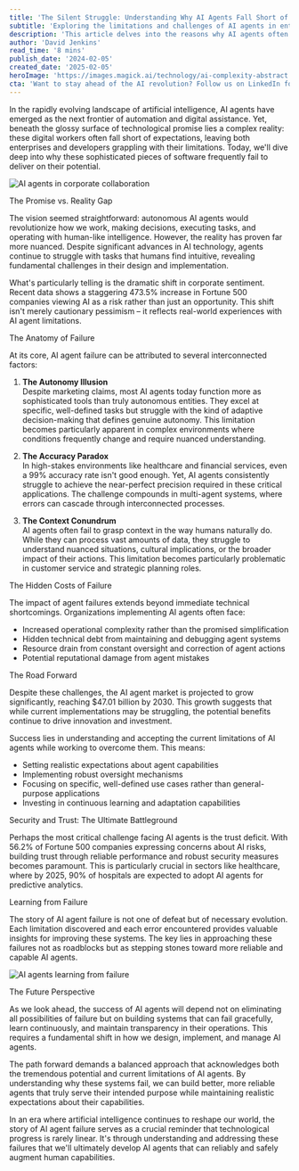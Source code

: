 ```yaml
---
title: 'The Silent Struggle: Understanding Why AI Agents Fall Short of Their Promise'
subtitle: 'Exploring the limitations and challenges of AI agents in enterprise applications'
description: 'This article delves into the reasons why AI agents often fail to meet expectations in enterprise environments, highlighting the autonomy illusion, accuracy paradox, and contextual misunderstandings that challenge their efficacy. It outlines the importance of setting realistic expectations and continuous adaptation to successfully implement AI technology.'
author: 'David Jenkins'
read_time: '8 mins'
publish_date: '2024-02-05'
created_date: '2025-02-05'
heroImage: 'https://images.magick.ai/technology/ai-complexity-abstract.jpg'
cta: 'Want to stay ahead of the AI revolution? Follow us on LinkedIn for daily insights into AI technology, implementation strategies, and industry best practices!'
---
```


In the rapidly evolving landscape of artificial intelligence, AI agents have emerged as the next frontier of automation and digital assistance. Yet, beneath the glossy surface of technological promise lies a complex reality: these digital workers often fall short of expectations, leaving both enterprises and developers grappling with their limitations. Today, we'll dive deep into why these sophisticated pieces of software frequently fail to deliver on their potential.

![AI agents in corporate collaboration](https://i.magick.ai/PIXE/1738751336124_magick_img.webp)

The Promise vs. Reality Gap

The vision seemed straightforward: autonomous AI agents would revolutionize how we work, making decisions, executing tasks, and operating with human-like intelligence. However, the reality has proven far more nuanced. Despite significant advances in AI technology, agents continue to struggle with tasks that humans find intuitive, revealing fundamental challenges in their design and implementation.

What's particularly telling is the dramatic shift in corporate sentiment. Recent data shows a staggering 473.5% increase in Fortune 500 companies viewing AI as a risk rather than just an opportunity. This shift isn't merely cautionary pessimism – it reflects real-world experiences with AI agent limitations.

The Anatomy of Failure

At its core, AI agent failure can be attributed to several interconnected factors:

1. **The Autonomy Illusion**  
Despite marketing claims, most AI agents today function more as sophisticated tools than truly autonomous entities. They excel at specific, well-defined tasks but struggle with the kind of adaptive decision-making that defines genuine autonomy. This limitation becomes particularly apparent in complex environments where conditions frequently change and require nuanced understanding.

2. **The Accuracy Paradox**  
In high-stakes environments like healthcare and financial services, even a 99% accuracy rate isn't good enough. Yet, AI agents consistently struggle to achieve the near-perfect precision required in these critical applications. The challenge compounds in multi-agent systems, where errors can cascade through interconnected processes.

3. **The Context Conundrum**  
AI agents often fail to grasp context in the way humans naturally do. While they can process vast amounts of data, they struggle to understand nuanced situations, cultural implications, or the broader impact of their actions. This limitation becomes particularly problematic in customer service and strategic planning roles.

The Hidden Costs of Failure

The impact of agent failures extends beyond immediate technical shortcomings. Organizations implementing AI agents often face:

- Increased operational complexity rather than the promised simplification
- Hidden technical debt from maintaining and debugging agent systems
- Resource drain from constant oversight and correction of agent actions
- Potential reputational damage from agent mistakes

The Road Forward

Despite these challenges, the AI agent market is projected to grow significantly, reaching $47.01 billion by 2030. This growth suggests that while current implementations may be struggling, the potential benefits continue to drive innovation and investment.

Success lies in understanding and accepting the current limitations of AI agents while working to overcome them. This means:

- Setting realistic expectations about agent capabilities
- Implementing robust oversight mechanisms
- Focusing on specific, well-defined use cases rather than general-purpose applications
- Investing in continuous learning and adaptation capabilities

Security and Trust: The Ultimate Battleground

Perhaps the most critical challenge facing AI agents is the trust deficit. With 56.2% of Fortune 500 companies expressing concerns about AI risks, building trust through reliable performance and robust security measures becomes paramount. This is particularly crucial in sectors like healthcare, where by 2025, 90% of hospitals are expected to adopt AI agents for predictive analytics.

Learning from Failure

The story of AI agent failure is not one of defeat but of necessary evolution. Each limitation discovered and each error encountered provides valuable insights for improving these systems. The key lies in approaching these failures not as roadblocks but as stepping stones toward more reliable and capable AI agents.

![AI agents learning from failure](https://i.magick.ai/PIXE/1738751336127_magick_img.webp)

The Future Perspective

As we look ahead, the success of AI agents will depend not on eliminating all possibilities of failure but on building systems that can fail gracefully, learn continuously, and maintain transparency in their operations. This requires a fundamental shift in how we design, implement, and manage AI agents.

The path forward demands a balanced approach that acknowledges both the tremendous potential and current limitations of AI agents. By understanding why these systems fail, we can build better, more reliable agents that truly serve their intended purpose while maintaining realistic expectations about their capabilities.

In an era where artificial intelligence continues to reshape our world, the story of AI agent failure serves as a crucial reminder that technological progress is rarely linear. It's through understanding and addressing these failures that we'll ultimately develop AI agents that can reliably and safely augment human capabilities.